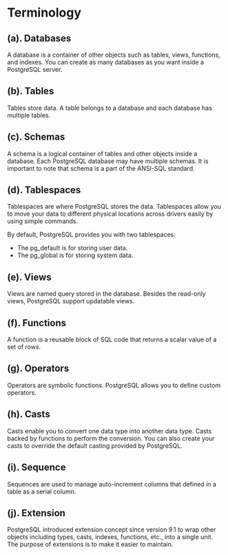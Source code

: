 # Terminology

## (a). Databases

A database is a container of other objects such as tables, views, functions, and indexes. You can create as many databases as you want inside a PostgreSQL server.

## (b). Tables

Tables store data. A table belongs to a database and each database has multiple tables.

## (c). Schemas

A schema is a logical container of tables and other objects inside a database. Each PostgreSQL database may have multiple schemas. It is important to note that schema is a part of the ANSI-SQL standard.

## (d). Tablespaces

Tablespaces are where PostgreSQL stores the data. Tablespaces allow you to move your data to different physical locations across drivers easily by using simple commands.

By default, PostgreSQL provides you with two tablespaces:

- The pg_default is for storing user data.
- The pg_global  is for storing system data.

## (e). Views

Views are named query stored in the database. Besides the read-only views, PostgreSQL support updatable views.

## (f). Functions

A function is a reusable block of SQL code that returns a scalar value of a set of rows.

## (g). Operators

Operators are symbolic functions. PostgreSQL allows you to define custom operators.

## (h). Casts

Casts enable you to convert one data type into another data type. Casts backed by functions to perform the conversion. You can also create your casts to override the default casting provided by PostgreSQL.

## (i). Sequence

Sequences are used to manage auto-increment columns that defined in a table as a serial column.

## (j). Extension

PostgreSQL introduced extension concept since version 9.1 to wrap other objects including types, casts, indexes, functions, etc., into a single unit.  The purpose of extensions is to make it easier to maintain.
